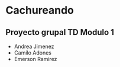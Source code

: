 <h1>Cachureando</h1>
<h2>Proyecto grupal TD Modulo 1</h2>

<ul>
<li>Andrea Jimenez</li>
<li>Camilo Adones</li>
<li>Emerson Ramirez</li>
</ul>
